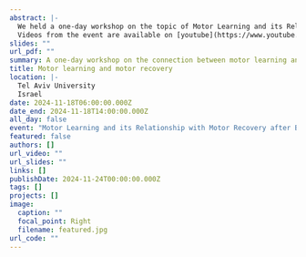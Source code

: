 ```yaml
---
abstract: |-
  We held a one-day workshop on the topic of Motor Learning and its Relationship with Motor Recovery after Brain Injury.
  Videos from the event are available on [youtube](https://www.youtube.com/playlist?list=PLOP2gi5YA0FcmXS69DtzXg2FdWfSGcrL5). The event was organized as part of the Synergy Translate Motor Control: from Neuroscience to Rehabilitation group at Tel Aviv University, together with Dr. Shay Ofir-Geva.
slides: ""
url_pdf: ""
summary: A one-day workshop on the connection between motor learning and motor recovery
title: Motor learning and motor recovery 
location: |-
  Tel Aviv University
  Israel
date: 2024-11-18T06:00:00.000Z
date_end: 2024-11-18T14:00:00.000Z
all_day: false
event: "Motor Learning and its Relationship with Motor Recovery after Brain Injury workshop"
featured: false
authors: []
url_video: ""
url_slides: ""
links: []
publishDate: 2024-11-24T00:00:00.000Z
tags: []
projects: []
image:
  caption: ""
  focal_point: Right
  filename: featured.jpg
url_code: ""
---
```

